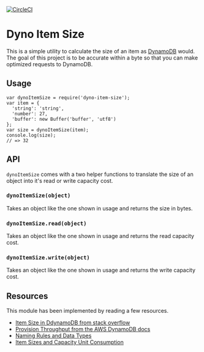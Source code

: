 [![CircleCI](https://circleci.com/gh/mcwhittemore/dyno-item-size.svg?style=svg)](https://circleci.com/gh/mcwhittemore/dyno-item-size)

# Dyno Item Size

This is a simple utility to calculate the size of an item as [DynamoDB](https://aws.amazon.com/documentation/dynamodb/) would. The goal of this project is to be accurate within a byte so that you can make optimized requests to DynamoDB.

## Usage

```
var dynoItemSize = require('dyno-item-size');
var item = {
  'string': 'string',
  'number': 27,
  'buffer': new Buffer('buffer', 'utf8')
};
var size = dynoItemSize(item);
console.log(size);
// => 32
```

## API

`dynoItemSize` comes with a two helper functions to translate the size of an object into it's read or write capacity cost.

### `dynoItemSize(object)`

Takes an object like the one shown in usage and returns the size in bytes.

### `dynoItemSize.read(object)`

Takes an object like the one shown in usage and returns the read capacity cost.

### `dynoItemSize.write(object)`

Takes an object like the one shown in usage and returns the write capacity cost.

## Resources

This module has been implemented by reading a few resources.

- [Item Size in DdynamoDB from stack overflow](http://stackoverflow.com/questions/8988389/itemsize-in-dynamodb)
- [Provision Throughput from the AWS DynamoDB docs](http://docs.aws.amazon.com/amazondynamodb/latest/developerguide/HowItWorks.ProvisionedThroughput.html)
- [Naming Rules and Data Types](https://docs.aws.amazon.com/amazondynamodb/latest/developerguide/HowItWorks.NamingRulesDataTypes.html#HowItWorks.DataTypes)
- [Item Sizes and Capacity Unit Consumption](https://docs.aws.amazon.com/amazondynamodb/latest/developerguide/CapacityUnitCalculations.html#ItemSizeCalculations.Reads)
